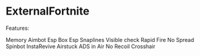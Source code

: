 # ExternalFortnite


Features:

Memory Aimbot
Esp Box
Esp Snaplines
Visible check
Rapid Fire
No Spread
Spinbot
InstaRevive
Airstuck
ADS in Air
No Recoil
Crosshair
